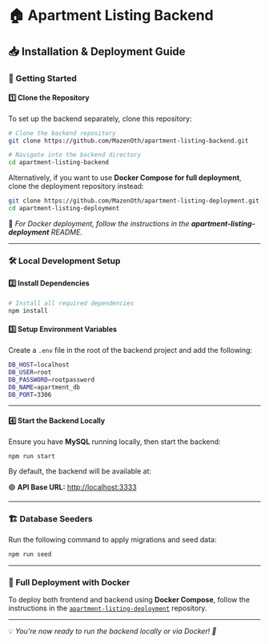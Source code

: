 
# 🏠 Apartment Listing Backend  

## 📥 Installation & Deployment Guide  

### 🚀 Getting Started  

#### 1️⃣ Clone the Repository  

To set up the backend separately, clone this repository:  

```sh
# Clone the backend repository
git clone https://github.com/MazenOth/apartment-listing-backend.git

# Navigate into the backend directory
cd apartment-listing-backend
```

Alternatively, if you want to use **Docker Compose for full deployment**, clone the deployment repository instead:  

```sh
git clone https://github.com/MazenOth/apartment-listing-deployment.git
cd apartment-listing-deployment
```

📌 _For Docker deployment, follow the instructions in the **apartment-listing-deployment** README._

---

### 🛠 Local Development Setup  

#### 2️⃣ Install Dependencies  

```sh
# Install all required dependencies
npm install
```

#### 3️⃣ Setup Environment Variables  

Create a `.env` file in the root of the backend project and add the following:  

```sh
DB_HOST=localhost
DB_USER=root
DB_PASSWORD=rootpassword
DB_NAME=apartment_db
DB_PORT=3306

```

---

#### 4️⃣ Start the Backend Locally  

Ensure you have **MySQL** running locally, then start the backend:  

```sh
npm run start
```

By default, the backend will be available at:  

🟢 **API Base URL:** [http://localhost:3333](http://localhost:3333)

---

### 🏗 Database Seeders  

Run the following command to apply migrations and seed data:  

```sh
npm run seed
```

---

### 🔗 Full Deployment with Docker  

To deploy both frontend and backend using **Docker Compose**, follow the instructions in the [`apartment-listing-deployment`](https://github.com/MazenOth/apartment-listing-deployment) repository.

---

💡 _You're now ready to run the backend locally or via Docker! 🚀_

